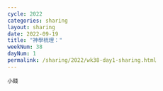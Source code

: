 ```yaml
---
cycle: 2022
categories: sharing
layout: sharing
date: 2022-09-19
title: "神學梳理："
weekNum: 38
dayNum: 1
permalink: /sharing/2022/wk38-day1-sharing.html
---
```


[](https://eccseattle.github.io/media/sharing/2022/wk038/2022-09-19-bin.m4a)

`小錢`
